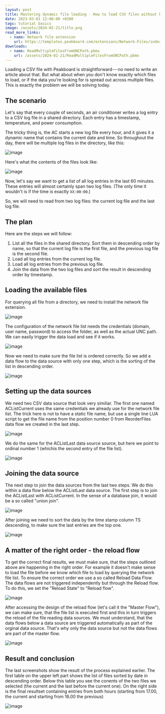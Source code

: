 ```yaml
---
layout: post
title: Mastering dynamic file loading - How to load CSV files without knowing their names
date: 2023-03-01 12:00:00 +0200
tags: tutorial basics
image: /assets/2024-02-21/title.png
read_more_links:
  - name: Network file extension
    url: https://templates.peakboard.com/extensions/Network-Files/index
downloads:
  - name: ReadMultipleFilesFromUNCPath.pbmx
    url: /assets/2024-02-21/ReadMultipleFilesFromUNCPath.pbmx
---
```


Loading a CSV file with Peakboard is straightforward---no need to write an article about that. But what about when you don't know exactly which files to load, or if the data you're looking for is spread out across multiple files. This is exactly the problem we will be solving today.

## The scenario

Let's say that every couple of seconds, an air conditioner writes a log entry to a CSV log file in a shared directory. Each entry has a timestamp, temperature, and power consumption.

The tricky thing is, the AC starts a new log file every hour, and it gives it a dynamic name that contains the current date and time. So throughout the day, there will be multiple log files in the directory, like this:

![image](/assets/2024-02-21/010.png)

Here's what the contents of the files look like:

![image](/assets/2024-02-21/020.png)

Now, let's say we want to get a list of all log entries in the last 60 minutes. These entries will almost certainly span two log files. (The only time it wouldn't is if the time is exactly `XX:00:00`.)

So, we will need to read from two log files: the current log file and the last log file.

## The plan

Here are the steps we will follow:

1. List all the files in the shared directory. Sort them in descending order by name, so that the current log file is the first file, and the previous log file is the second file.
2. Load all log entries from the current log file.
3. Load all log entries from the previous log file.
4. Join the data from the two log files and sort the result in descending order by timestamp.

## Loading the available files

For querying all file from a directory, we need to install the network file extension.

![image](/assets/2024-02-21/030.png)

The configuration of the network file list needs the credentials (domain, user name, password) to access the folder, as well as the actual UNC path. We can easily trigger the data load and see if it works.

![image](/assets/2024-02-21/040.png)

Now we need to make sure the file list is ordered correctly. So we add a data flow to the data source with only one step, which is the sorting of the list in descending order.

![image](/assets/2024-02-21/050.png)

## Setting up the data sources

We need two CSV data source that look very similiar. The first one named ACListCurrent uses the same credentials we already use for the network file list. The trick here is not to have a static file name, but use a single line LUA script to get the file name from the position number 0 from ReorderFiles data flow we created in the last step.

![image](/assets/2024-02-21/060.png)

We do the same for the ACListLast data source source, but here we point to ordinal number 1 (whichis the second entry of the file list).

![image](/assets/2024-02-21/070.png)

## Joining the data source

The next step to join the data sources from the last two steps.
We do this within a data flow below the ACListLast data source. The first step is to join the ACListLast with ACListCurrent. In the sense of a database join, it would be a so called "union join".

![image](/assets/2024-02-21/080.png)

After joining we need to sort the data by the time stamp column TS descending, to make sure the last entries are the top one.

![image](/assets/2024-02-21/090.png)

## A matter of the right order - the reload flow

To get the correct final results, we must make sure, that the steps outlined above are happening in the right order. For example it doesn't make sense to load the file before we know which file to load by querying the network file list. To ensure the correct order we use a so called Reload Data Flow. The data flows are not triggered independently but through the Reload flow. To do this, we set the "Reload State" to "Reload flow".

![image](/assets/2024-02-21/095.png)

After accessing the design of the reload flow (let's call it the "Master Flow"), we can make sure, that the file list is executed first and this in turn triggers the reload of the file reading data sources. We must understand, that the data flows below a data source are triggered automatically as part of the orginal data source. That's why only the data source but not the data flows are part of the master flow.

![image](/assets/2024-02-21/100.png)

## Result and conclusion

The last screenshots show the result of the process explained earlier. The first table on the upper left part shows the list of files sorted by date in descending order. Below this table you see the conents of the two files we selected (the current and the last before the current one). On the right side is the final resultset containing entries from both hours (starting from 17.00, the current and starting from 16.00 the previous)

![image](/assets/2024-02-21/110.png)